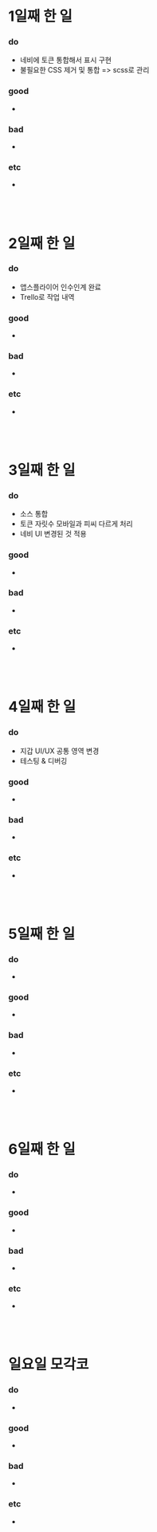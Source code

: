 # 1일째 한 일 
### do
- 네비에 토큰 통합해서 표시 구현
- 불필요한 CSS 제거 및 통합 => scss로 관리

### good
- 

### bad
- 

### etc
- 

<br /><br />

# 2일째 한 일 
### do
- 앱스플라이어 인수인계 완료
- Trello로 작업 내역 

### good
-

### bad
-

### etc
-

<br /><br />

# 3일째 한 일 
### do
- 소스 통합
- 토큰 자릿수 모바일과 피씨 다르게 처리
- 네비 UI 변경된 것 적용

### good
-

### bad
-

### etc
-

<br /><br />

# 4일째 한 일 
### do
- 지갑 UI/UX 공통 영역 변경
- 테스팅 & 디버깅

### good
-

### bad
-

### etc
- 

<br /><br />

# 5일째 한 일 
### do
-

### good
-

### bad
-

### etc
- 

<br /><br />

# 6일째 한 일 
### do
-

### good
-
 
### bad
-

### etc
-

<br /><br />

# 일요일 모각코
### do
-

### good
-

### bad
- 

### etc
-

<br /><br />
